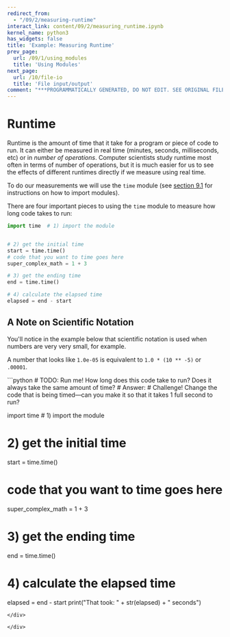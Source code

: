```yaml
---
redirect_from:
  - "/09/2/measuring-runtime"
interact_link: content/09/2/measuring_runtime.ipynb
kernel_name: python3
has_widgets: false
title: 'Example: Measuring Runtime'
prev_page:
  url: /09/1/using_modules
  title: 'Using Modules'
next_page:
  url: /10/file-io
  title: 'File input/output'
comment: "***PROGRAMMATICALLY GENERATED, DO NOT EDIT. SEE ORIGINAL FILES IN /content***"
---
```



Runtime
========

Runtime is the amount of time that it take for a program or piece of code to run. It can either be measured in real time (minutes, seconds, milliseconds, etc) or in *number of operations*. Computer scientists study runtime most often in terms of number of operations, but it is much easier for us to see the effects of different runtimes directly if we measure using real time.

To do our measurements we will use the `time` module (see [section 9.1](01_using_modules.ipynb) for instructions on how to import modules).


There are four important pieces to using the `time` module to measure how long code takes to run:

```python
import time  # 1) import the module


# 2) get the initial time
start = time.time()
# code that you want to time goes here
super_complex_math = 1 + 3

# 3) get the ending time
end = time.time()

# 4) calculate the elapsed time
elapsed = end - start
```

A Note on Scientific Notation
-------------

You'll notice in the example below that scientific notation is used when numbers are very very small, for example.

A number that looks like `1.0e-05` is equivalent to `1.0 * (10 ** -5)` or `.00001`.



<div markdown="1" class="cell code_cell">
<div class="input_area" markdown="1">
```python
# TODO: Run me! How long does this code take to run? Does it always take the same amount of time?
# Answer:
# Challenge! Change the code that is being timed—can you make it so that it takes 1 full second to run?


import time  # 1) import the module


# 2) get the initial time
start = time.time()
# code that you want to time goes here
super_complex_math = 1 + 3

# 3) get the ending time
end = time.time()

# 4) calculate the elapsed time
elapsed = end - start
print("That took: " + str(elapsed) + " seconds")

```
</div>

</div>

